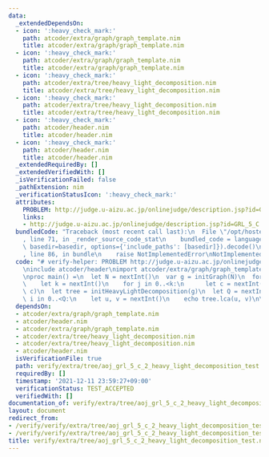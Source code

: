 ```yaml
---
data:
  _extendedDependsOn:
  - icon: ':heavy_check_mark:'
    path: atcoder/extra/graph/graph_template.nim
    title: atcoder/extra/graph/graph_template.nim
  - icon: ':heavy_check_mark:'
    path: atcoder/extra/graph/graph_template.nim
    title: atcoder/extra/graph/graph_template.nim
  - icon: ':heavy_check_mark:'
    path: atcoder/extra/tree/heavy_light_decomposition.nim
    title: atcoder/extra/tree/heavy_light_decomposition.nim
  - icon: ':heavy_check_mark:'
    path: atcoder/extra/tree/heavy_light_decomposition.nim
    title: atcoder/extra/tree/heavy_light_decomposition.nim
  - icon: ':heavy_check_mark:'
    path: atcoder/header.nim
    title: atcoder/header.nim
  - icon: ':heavy_check_mark:'
    path: atcoder/header.nim
    title: atcoder/header.nim
  _extendedRequiredBy: []
  _extendedVerifiedWith: []
  _isVerificationFailed: false
  _pathExtension: nim
  _verificationStatusIcon: ':heavy_check_mark:'
  attributes:
    PROBLEM: http://judge.u-aizu.ac.jp/onlinejudge/description.jsp?id=GRL_5_C
    links:
    - http://judge.u-aizu.ac.jp/onlinejudge/description.jsp?id=GRL_5_C
  bundledCode: "Traceback (most recent call last):\n  File \"/opt/hostedtoolcache/Python/3.10.1/x64/lib/python3.10/site-packages/onlinejudge_verify/documentation/build.py\"\
    , line 71, in _render_source_code_stat\n    bundled_code = language.bundle(stat.path,\
    \ basedir=basedir, options={'include_paths': [basedir]}).decode()\n  File \"/opt/hostedtoolcache/Python/3.10.1/x64/lib/python3.10/site-packages/onlinejudge_verify/languages/nim.py\"\
    , line 86, in bundle\n    raise NotImplementedError\nNotImplementedError\n"
  code: "# verify-helper: PROBLEM http://judge.u-aizu.ac.jp/onlinejudge/description.jsp?id=GRL_5_C\n\
    \ninclude atcoder/header\nimport atcoder/extra/graph/graph_template\nimport atcoder/extra/tree/heavy_light_decomposition\n\
    \nproc main() =\n  let N = nextInt()\n  var g = initGraph(N)\n  for i in 0..<N:\n\
    \    let k = nextInt()\n    for j in 0..<k:\n      let c = nextInt()\n      g.addBiEdge(i,\
    \ c)\n  let tree = initHeavyLightDecomposition(g)\n  let Q = nextInt()\n  for\
    \ i in 0..<Q:\n    let u, v = nextInt()\n    echo tree.lca(u, v)\n\nmain()\n"
  dependsOn:
  - atcoder/extra/graph/graph_template.nim
  - atcoder/header.nim
  - atcoder/extra/graph/graph_template.nim
  - atcoder/extra/tree/heavy_light_decomposition.nim
  - atcoder/extra/tree/heavy_light_decomposition.nim
  - atcoder/header.nim
  isVerificationFile: true
  path: verify/extra/tree/aoj_grl_5_c_2_heavy_light_decomposition_test.nim
  requiredBy: []
  timestamp: '2021-12-11 23:59:27+09:00'
  verificationStatus: TEST_ACCEPTED
  verifiedWith: []
documentation_of: verify/extra/tree/aoj_grl_5_c_2_heavy_light_decomposition_test.nim
layout: document
redirect_from:
- /verify/verify/extra/tree/aoj_grl_5_c_2_heavy_light_decomposition_test.nim
- /verify/verify/extra/tree/aoj_grl_5_c_2_heavy_light_decomposition_test.nim.html
title: verify/extra/tree/aoj_grl_5_c_2_heavy_light_decomposition_test.nim
---
```


